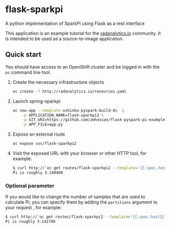 # flask-sparkpi
A python implementation of SparkPi using Flask as a rest interface

This application is an example tutorial for the
[radanalytics.io](http://radanalytics.io) community. It is intended to be
used as a source-to-image application.

## Quick start

You should have access to an OpenShift cluster and be logged in with the
`oc` command line tool.

1. Create the necessary infrastructure objects
   ```bash
   oc create -f http://radanalytics.io/resources.yaml
   ```

1. Launch spring-sparkpi
   ```bash
   oc new-app --template oshinko-pyspark-build-dc  \
       -p APPLICATION_NAME=flask-sparkpi2 \
       -p GIT_URI=https://github.com/zmhassan/flask-pyspark-pi-example.git  \
       -p APP_FILE=app.py
   ```

1. Expose an external route
   ```bash
   oc expose svc/flask-sparkpi2
   ```

1. Visit the exposed URL with your browser or other HTTP tool, for example:
   ```bash
   $ curl http://`oc get routes/flask-sparkpi2 --template='{{.spec.host}}'`
   Pi is roughly 3.140480
   ```

### Optional parameter

If you would like to change the number of samples that are used to calculate
Pi, you can specify them by adding the `partitions` argument to your request
, for example:

```bash
$ curl http://`oc get routes/flask-sparkpi2 --template='{{.spec.host}}'`/?partitions=10
Pi is roughly 3.141749
```
